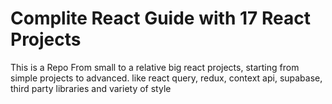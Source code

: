 # Complite React Guide with 17 React Projects

This is a Repo From small to a relative big react projects, starting from simple projects to advanced. like react query, redux, context api, supabase, third party libraries and variety of style
